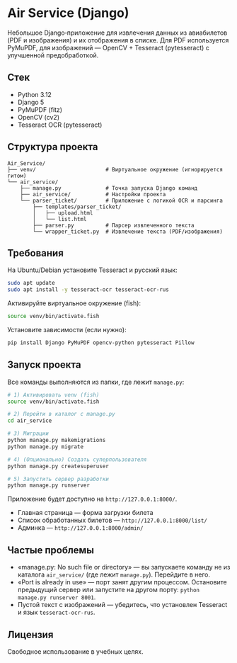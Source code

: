 # Air Service (Django)

Небольшое Django‑приложение для извлечения данных из авиабилетов (PDF и изображения) и их отображения в списке. Для PDF используется PyMuPDF, для изображений — OpenCV + Tesseract (pytesseract) с улучшенной предобработкой.

## Стек
- Python 3.12
- Django 5
- PyMuPDF (fitz)
- OpenCV (cv2)
- Tesseract OCR (pytesseract)

## Структура проекта
```
Air_Service/
├── venv/                      # Виртуальное окружение (игнорируется гитом)
└── air_service/
    ├── manage.py              # Точка запуска Django команд
    ├── air_service/           # Настройки проекта
    └── parser_ticket/         # Приложение с логикой OCR и парсинга
        ├── templates/parser_ticket/
        │   ├── upload.html
        │   └── list.html
        ├── parser.py          # Парсер извлеченного текста
        └── wrapper_ticket.py  # Извлечение текста (PDF/изображения)
```

## Требования
На Ubuntu/Debian установите Tesseract и русский язык:
```bash
sudo apt update
sudo apt install -y tesseract-ocr tesseract-ocr-rus
```

Активируйте виртуальное окружение (fish):
```bash
source venv/bin/activate.fish
```

Установите зависимости (если нужно):
```bash
pip install Django PyMuPDF opencv-python pytesseract Pillow
```

## Запуск проекта
Все команды выполняются из папки, где лежит `manage.py`:
```bash
# 1) Активировать venv (fish)
source venv/bin/activate.fish

# 2) Перейти в каталог с manage.py
cd air_service

# 3) Миграции
python manage.py makemigrations
python manage.py migrate

# 4) (Опционально) Создать суперпользователя
python manage.py createsuperuser

# 5) Запустить сервер разработки
python manage.py runserver
```

Приложение будет доступно на `http://127.0.0.1:8000/`.
- Главная страница — форма загрузки билета
- Список обработанных билетов — `http://127.0.0.1:8000/list/`
- Админка — `http://127.0.0.1:8000/admin/`

## Частые проблемы
- «manage.py: No such file or directory» — вы запускаете команду не из каталога `air_service/` (где лежит `manage.py`). Перейдите в него.
- «Port is already in use» — порт занят другим процессом. Остановите предыдущий сервер или запустите на другом порту: `python manage.py runserver 8001`.
- Пустой текст с изображений — убедитесь, что установлен Tesseract и язык `tesseract-ocr-rus`.

## Лицензия
Свободное использование в учебных целях.


